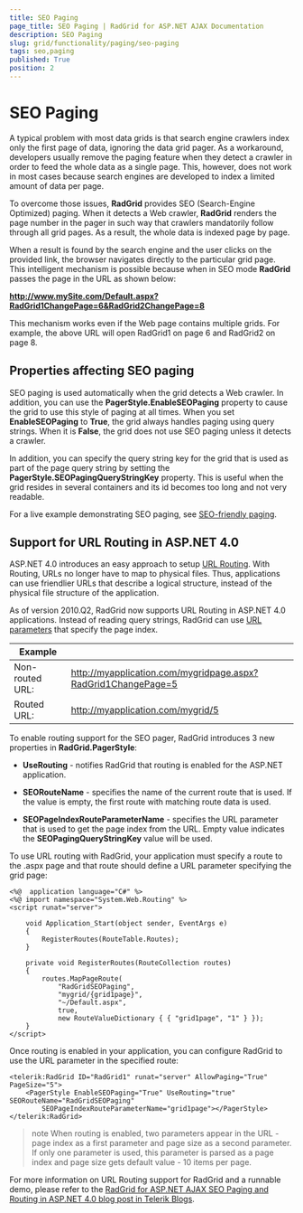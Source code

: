 ```yaml
---
title: SEO Paging
page_title: SEO Paging | RadGrid for ASP.NET AJAX Documentation
description: SEO Paging
slug: grid/functionality/paging/seo-paging
tags: seo,paging
published: True
position: 2
---
```


# SEO Paging



A typical problem with most data grids is that search engine crawlers index only the first page of data, ignoring the data grid pager. As a workaround, developers usually remove the paging feature when they detect a crawler in order to feed the whole data as a single page. This, however, does not work in most cases because search engines are developed to index a limited amount of data per page.

To overcome those issues, **RadGrid** provides SEO (Search-Engine Optimized) paging. When it detects a Web crawler, **RadGrid** renders the page number in the pager in such way that crawlers mandatorily follow through all grid pages. As a result, the whole data is indexed page by page.

When a result is found by the search engine and the user clicks on the provided link, the browser navigates directly to the particular grid page. This intelligent mechanism is possible because when in SEO mode **RadGrid** passes the page in the URL as shown below:

**http://www.mySite.com/Default.aspx?RadGrid1ChangePage=6&RadGrid2ChangePage=8**

This mechanism works even if the Web page contains multiple grids. For example, the above URL will open RadGrid1 on page 6 and RadGrid2 on page 8.

## Properties affecting SEO paging

SEO paging is used automatically when the grid detects a Web crawler. In addition, you can use the **PagerStyle.EnableSEOPaging** property to cause the grid to use this style of paging at all times. When you set **EnableSEOPaging** to **True**, the grid always handles paging using query strings. When it is **False**, the grid does not use SEO paging unless it detects a crawler.

In addition, you can specify the query string key for the grid that is used as part of the page query string by setting the **PagerStyle.SEOPagingQueryStringKey** property. This is useful when the grid resides in several containers and its id becomes too long and not very readable.

For a live example demonstrating SEO paging, see [SEO-friendly paging](http://demos.telerik.com/aspnet-ajax/Grid/Examples/Programming/SEOPaging/DefaultCS.aspx).

## Support for URL Routing in ASP.NET 4.0

ASP.NET 4.0 introduces an easy approach to setup [URL Routing](http://msdn.microsoft.com/en-us/library/cc668201.aspx). With Routing, URLs no longer have to map to physical files. Thus, applications can use friendlier URLs that describe a logical structure, instead of the physical file structure of the application.

As of version 2010.Q2, RadGrid now supports URL Routing in ASP.NET 4.0 applications. Instead of reading query strings, RadGrid can use [URL parameters](http://msdn.microsoft.com/en-us/library/cc668201.aspx#adding_routes_to_a_web_forms_application) that specify the page index.


|  **Example**  |  |
| ------ | ------ |
|Non-routed URL:|http://myapplication.com/mygridpage.aspx?RadGrid1ChangePage=5|
|Routed URL:|http://myapplication.com/mygrid/5|

To enable routing support for the SEO pager, RadGrid introduces 3 new properties in **RadGrid.PagerStyle**:

* **UseRouting** - notifies RadGrid that routing is enabled for the ASP.NET application.

* **SEORouteName** - specifies the name of the current route that is used. If the value is empty, the first route with matching route data is used.

* **SEOPageIndexRouteParameterName** - specifies the URL parameter that is used to get the page index from the URL. Empty value indicates the **SEOPagingQueryStringKey** value will be used.

To use URL routing with RadGrid, your application must specify a route to the .aspx page and that route should define a URL parameter specifying the grid page:

````ASP.NET
<%@  application language="C#" %>
<%@ import namespace="System.Web.Routing" %>
<script runat="server">

    void Application_Start(object sender, EventArgs e)
    {
        RegisterRoutes(RouteTable.Routes);
    }

    private void RegisterRoutes(RouteCollection routes)
    {
        routes.MapPageRoute(
            "RadGridSEOPaging",
            "mygrid/{grid1page}",
            "~/Default.aspx",
            true,
            new RouteValueDictionary { { "grid1page", "1" } });
    }
</script>
````



Once routing is enabled in your application, you can configure RadGrid to use the URL parameter in the specified route:

````ASP.NET
<telerik:RadGrid ID="RadGrid1" runat="server" AllowPaging="True" PageSize="5">
    <PagerStyle EnableSEOPaging="True" UseRouting="true" SEORouteName="RadGridSEOPaging"
        SEOPageIndexRouteParameterName="grid1page"></PagerStyle>
</telerik:RadGrid>
````



>note When routing is enabled, two parameters appear in the URL - page index as a first parameter and page size as a second parameter. If only one parameter is used, this parameter is parsed as a page index and page size gets default value - 10 items per page.
>


For more information on URL Routing support for RadGrid and a runnable demo, please refer to the [RadGrid for ASP.NET AJAX SEO Paging and Routing in ASP.NET 4.0 blog post in Telerik Blogs](http://blogs.telerik.com/aspnet-ajax/posts/10-06-23/radgrid-for-asp-net-ajax-seo-paging-with-routing-in-asp-net-4-0.aspx).
